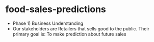 # food-sales-predictions
* Phase 1) Business Understanding
 *  Our stakeholders are Retailers that sells good to the public. 
Their primary goal is:
To make prediction about future sales
